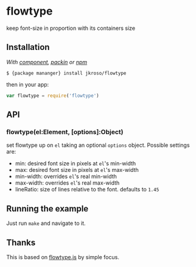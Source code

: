 
# flowtype

  keep font-size in proportion with its containers size

## Installation

_With [component](//github.com/component/component), [packin](//github.com/jkroso/packin) or [npm](//github.com/isaacs/npm)_  

	$ {package mananger} install jkroso/flowtype

then in your app:

```js
var flowtype = require('flowtype')
```

## API

### flowtype(el:Element, [options]:Object)

  set flowtype up on `el` taking an optional `options` object. Possible settings are:

  - min: desired font size in pixels at `el`'s min-width
  - max: desired font size in pixels at `el`'s max-width
  - min-width: overrides `el`'s real min-width
  - max-width: overrides `el`'s real max-width
  - lineRatio: size of lines relative to the font. defaults to `1.45`

## Running the example

Just run `make` and navigate to it.

## Thanks

This is based on [flowtype.js](http://simplefocus.com/flowtype/) by simple focus.